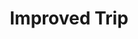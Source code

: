 ---
title: "Improved Trip"

feat:
  types: ["General", "Fighter"]
  prerequisite: |
    Int 13, {% feat_link combat-expertise %}.
  benefit: |
    You do not provoke an attack of opportunity when you attempt to trip an opponent while you are unarmed. You also gain a +4 bonus on your Strength check to trip your opponent.

    If you trip an opponent in melee combat, you immediately get a melee attack against that opponent as if you hadn't used your attack for the trip attempt.
  normal: |
    Without this feat, you provoke an attack of opportunity when you attempt to trip an opponent while you are unarmed.
  special: |
    At 6th level, a monk may select Improved Trip as a bonus feat, even if she does not have the prerequisites.

    A fighter may select Improved Trip as one of his fighter bonus feats.
---